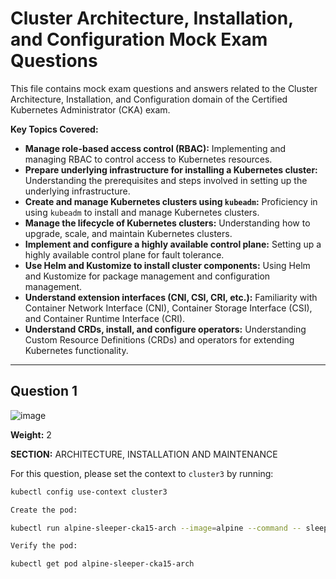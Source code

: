 # Cluster Architecture, Installation, and Configuration Mock Exam Questions

This file contains mock exam questions and answers related to the Cluster Architecture, Installation, and Configuration domain of the Certified Kubernetes Administrator (CKA) exam.

**Key Topics Covered:**

* **Manage role-based access control (RBAC):** Implementing and managing RBAC to control access to Kubernetes resources.
* **Prepare underlying infrastructure for installing a Kubernetes cluster:** Understanding the prerequisites and steps involved in setting up the underlying infrastructure.
* **Create and manage Kubernetes clusters using `kubeadm`:** Proficiency in using `kubeadm` to install and manage Kubernetes clusters.
* **Manage the lifecycle of Kubernetes clusters:** Understanding how to upgrade, scale, and maintain Kubernetes clusters.
* **Implement and configure a highly available control plane:** Setting up a highly available control plane for fault tolerance.
* **Use Helm and Kustomize to install cluster components:** Using Helm and Kustomize for package management and configuration management.
* **Understand extension interfaces (CNI, CSI, CRI, etc.):** Familiarity with Container Network Interface (CNI), Container Storage Interface (CSI), and Container Runtime Interface (CRI).
* **Understand CRDs, install, and configure operators:** Understanding Custom Resource Definitions (CRDs) and operators for extending Kubernetes functionality.

---

## Question 1

![image](https://github.com/user-attachments/assets/2a9168b7-8145-4d32-a7ef-a8de20db8ca1)

**Weight:** 2

**SECTION:** ARCHITECTURE, INSTALLATION AND MAINTENANCE

For this question, please set the context to `cluster3` by running:

```bash
kubectl config use-context cluster3

Create the pod:

kubectl run alpine-sleeper-cka15-arch --image=alpine --command -- sleep 7200

Verify the pod:

kubectl get pod alpine-sleeper-cka15-arch
